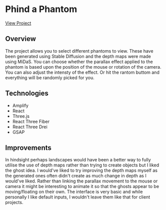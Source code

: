 # Phind a Phantom

[View Project](https://github.com/facebook/create-react-app)

## Overview
The project allows you to select different phantoms to view.
These have been generated using Stable Diffusion and the depth maps were made using MiDaS.
You can choose whether the parallax effect applied to the phantom is based upon the position of the mouse or rotation of the camera.
You can also adjust the intensty of the effect.
Or hit the rantom buttom and everything will be randomly picked for you.

## Technologies
* Amplify
* React
* Three.js
* React Three Fiber
* React Three Drei
* GSAP

## Improvements
In hindsight perhaps landscapes would have been a better way to fully utilise the use of depth maps rather than trying to create objects but I liked the ghost idea.
I would've liked to try improving the depth maps myself as the generated ones often didn't create as much change in depth as I would've liked.
Rather than linking the parallax movement to the mouse or camera it might be interesting to animate it so that the ghosts appear to be moving/floating on their own.
The interface is very basic and while personally I like default inputs, I wouldn't leave them like that for client projects.